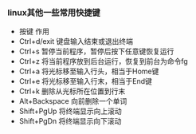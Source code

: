 ### linux其他一些常用快捷键

* 按键	作用
* Ctrl+d/exit 	键盘输入结束或退出终端
* Ctrl+s	暂停当前程序，暂停后按下任意键恢复运行
* Ctrl+z	将当前程序放到后台运行，恢复到前台为命令fg
* Ctrl+a	将光标移至输入行头，相当于Home键
* Ctrl+e	将光标移至输入行末，相当于End键
* Ctrl+k	删除从光标所在位置到行末
* Alt+Backspace	向前删除一个单词
* Shift+PgUp	将终端显示向上滚动
* Shift+PgDn	将终端显示向下滚动




